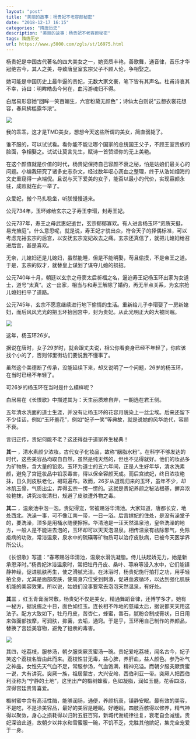 ```yaml
---
layout: "post"
title: "美丽的故事：杨贵妃不老容颜秘密"
date: "2018-12-17 16:15"
categories: "隋唐历史"
description: "美丽的故事：杨贵妃不老容颜秘密"
tags: 隋唐历史
url: https://www.y5000.com/zgls/st/16975.html
---
```






杨贵妃是中国古代著名的四大美女之一，她资质丰艳，善歌舞，通音律，音乐才华冠绝古今，其人之美，导致唐皇室玄宗父子不顾人伦，争相娶之。

她可能是中国历史上最牛逼的贵妃，无数大家文豪，笔下皆有其声名。杜甫诗哀其不幸，诗曰：明眸皓齿今何在，血污游魂归不得。

白居易形容她“回眸一笑百媚生，六宫粉黛无颜色”；诗仙太白则说“云想衣裳花想容，春风拂槛露华浓”。

![](https://img.y5000.com/uploads/allimg/170314/154050H44-0.jpg)

我的乖乖，这才是TMD美女，想想今天这些所谓的美女，简直弱毙了。

谁不服的，可以试试看。看你能不能让哪个国家的总统国王父子，不顾王室贵族的脸面，争相娶之。试试让莫言先生，赋诗一首赞颂你的无上美艳。

在这个颜值就是价值的时代，杨贵妃保持自己容颜不衰之秘，怕是姑娘们最关心的问题。小编我研究了诸多史志杂文，经过数年呕心沥血之整理，终于从浩如烟海的文史重窥得一点端倪。且说与天下爱美的女子，能否以最小的代价，实现容颜永驻，成败就在此一举了。

众爱妃，搬个马扎稳坐，听朕慢慢道来。

公元734年，玉环嫁给玄宗之子寿王李瑁，封寿王妃。

公元737年，寿王之母武惠妃逝世，玄宗郁郁寡欢。有人进言杨玉环“资质天挺，易充掖庭”。什么意思呢，就是说，寿王妃才貌出众，符合天子的择偶标准，可以考虑充裕玄宗的后宫，以安抚玄宗宠妃故去之痛。玄宗还真信了，就把儿媳妇给召进后宫，甚是喜欢。

无奈，儿媳妇还是儿媳妇，虽然能睡，但是不能明娶，苟且偷摸，不是帝王之道。于是，玄宗的奴才，就替皇上谋划了谋夺儿媳的损招。

公元740年十月，朝廷以玄宗之母窦太后祈福之名，逼迫寿王妃杨玉环出家为女道士，道号“太真”。这一出家，相当与和寿王解除了婚约，再无半点关系，为玄宗抢儿媳妇扫平了道路。

公元745年，玄宗不愿意继续进行地下偷情的生活。重新给儿子李瑁娶了一房新媳妇，而后风风光光的把玉环抬回宫中，封为贵妃。从此光明正大的大被同眠。

![](https://img.y5000.com/uploads/allimg/170314/1540501921-1.jpg)

这年，杨玉环26岁。

据说在唐时，女子29岁时，就会跟丈夫说，相公你看妾身已经不年轻了，你应该找个小的了，否则邻里街坊们要说我不懂事了。

虽然这个美德断了传承，没能延续下来，却又说明了一个问题，26岁的杨玉环，在当时已经不年轻了。

可26岁的杨玉环在当时是什么模样呢？

白居易在《长恨歌》中描述其为：天生丽质难自弃，一朝选在君王侧。

五年清水洗面的道士生涯，并没有让杨玉环的花容月貌染上一丝尘埃。后来还留下不少佳话，例如“玉环羞花”，例如“妃子一笑”等典故，就是说她的风华绝代，容颜不衰。

言归正传，贵妃何能不老？这还得益于道家养生秘典！

**其一**
，清水素颜少浓妆。古代女子化妆品，故称“胭脂水粉”。在科学不够发达的时代，这些美容品均取自自然，虽然是纯天然的，但也不见得就好。他们的妆品多为矿物质，含大量的铅汞。玉环为道士的五六年间，正是人生好年华，清水洗素颜，避免了宫廷妆品中铅汞毒害，得以保全容颜天成。而后宫嫔妃，终日浓妆艳抹，日久则皮肤老化，褐斑遍布。故而，26岁从道观归来的玉环，虽年不少，却冰肌玉骨，气质出尘，弄得玄宗一愣一愣的。这就是贵妃养颜之秘法根基，摒弃浓妆艳抹，讲究淡妆清扫，规避了皮肤遭外物之毒。

**其二**
，温泉池中泡一泡。贵妃得宠，常被赐浴华清池。大家知道，唐都长安，地处西北。洗澡一事，可不像江南一带，一日一浴。后宫嫔妃的住处，是没有澡堂子的，要洗澡，顶多是用桶水随便擦擦。华清池是一汪天然温泉池，皇帝洗澡的地方，一般人是不能进去泡的，玉环却可以天天泡温泉。相传温泉有祛除邪气，免除疫病的功效，常浴温泉，泉水中的硫磺等矿物质可以治疗皮肤病，已被今天医学界所公认。

《长恨歌》写道：“春寒赐浴华清池，温泉水滑洗凝脂。侍儿扶起娇无力，始是新承恩泽时。”杨贵妃沐浴温泉时，常把牡丹丹皮、桑叶、荨麻等浸入水中，它们能镇静神经，促进肌肤再生，使之滑腻光洁。在沐浴时，杨贵妃施行拍打之功，用手轻拍全身，尤其是面部皮肤，使周身穴位受到刺激，促进血液循环，以达到强化肌肤机能的美容效果。所以说，姑娘们没事要常去泡泡天然温泉，有好处。

**其三**
，红玉青膏面常敷。杨贵妃不仅是美女，精通舞蹈音律，还博学多才。她有一秘方，据说施之十日，面色如红玉。连长相不咋地的慈禧太后，据说都天天用这法子。配方大致如下，牡丹丹皮，苦杏仁，蜂蜜，番石，腻粉合制成膏状，日日用来做面部按摩，可润肤，抑菌，去垢，通窍。于是乎，玉环用自己制作的养颜品，替换了宫廷美容物，避免了铅汞的毒害。

![](https://img.y5000.com/uploads/allimg/170314/154050H21-2.jpg)

其四，吃荔枝，服参汤，朝夕服突厥贡蜜汤一碗。贵妃爱吃荔枝，闻名古今，妃子笑这个荔枝名皆由此而来。荔枝性甘无毒，益心脾，养肝血，益人颜色。参乃补气之神品，女性先天气血不足，常服参汤，气血饱满，精神充溢。而朝夕服突厥贡蜜一说，大有讲究。突厥一族，祖居蒙古，大兴安岭，西伯利亚一带。突厥人把西伯利亚称为“宁静的土地”，这里出产的椴树蜂蜜，色如凝脂，润如玉髓，花香四溢，深得宫廷贵胄喜爱。

椴树蜜中含有高活性酶，能够润肠，通便，养颜抗衰，镇静安眠。最有效的美容，不是吃，不是涂美容品，最好的美容是睡眠。好睡眠，四肢百骸得以修养，精气神得以聚敛，身心之损耗得以归附五脏百窍，新城代谢规律往复，衰老自会减缓。贵妃深谙此道，故朝夕以井水和雪蜜服一碗，不饥不乏，完胜其他嫔妃，集完全宠爱于一身。

